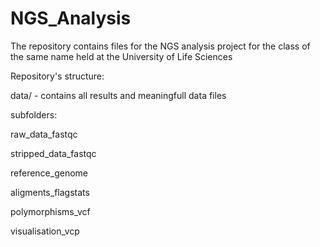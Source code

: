 # NGS_Analysis
The repository contains files for the NGS analysis project for the class of the same name held at the University of Life Sciences

Repository's structure:

data/ - contains all results and meaningfull data files

subfolders:

raw_data_fastqc

stripped_data_fastqc

reference_genome

aligments_flagstats

polymorphisms_vcf

visualisation_vcp
